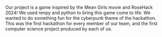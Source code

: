 Our project is a game inspired by the Mean Girls movie and RoseHack 2024! We used renpy and python to bring this game come to life. We wanted to do something fun for the cyberpunk theme of the hackathon. This was the first hackathon for every member of our team, and the first computer science project produced by each of us.
